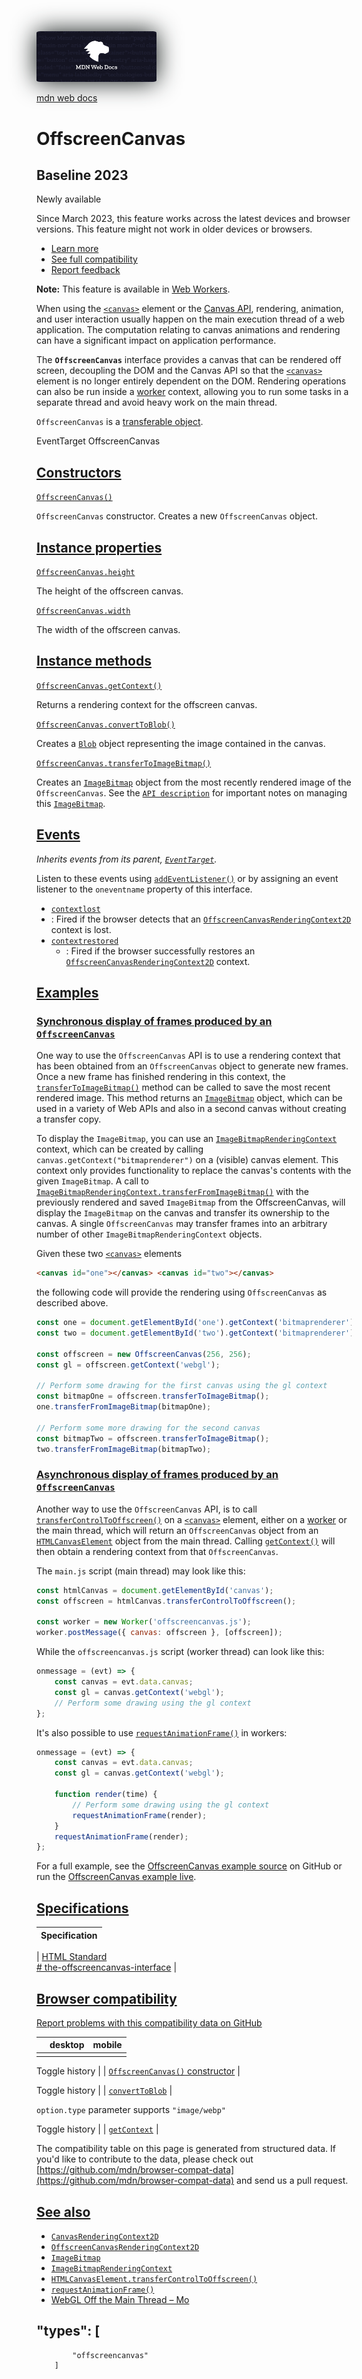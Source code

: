<img src="../../../public/images/mdn/001_mdn.webp" style="width: 20vw; border-radius: 3%; filter: drop-shadow(0rem 0rem 1.2rem hsla(163, 19%, 7%, 0.993));">

[mdn web docs](https://developer.mozilla.org/en-US/)

# OffscreenCanvas

## Baseline 2023

Newly available

Since March 2023, this feature works across the latest devices and browser versions. This feature might not work in older devices or browsers.

-   [Learn more](https://developer.mozilla.org/en-US/blog/baseline-evolution-on-mdn/)
-   [See full compatibility](https://developer.mozilla.org/en-US/docs/Web/API/OffscreenCanvas#browser_compatibility)
-   [Report feedback](https://survey.alchemer.com/s3/7634825/MDN-baseline-feedback?page=%2Fen-US%2Fdocs%2FWeb%2FAPI%2FOffscreenCanvas&level=low)

**Note:** This feature is available in [Web Workers](https://developer.mozilla.org/en-US/docs/Web/API/Web_Workers_API).

When using the [`<canvas>`](https://developer.mozilla.org/en-US/docs/Web/HTML/Element/canvas) element or the [Canvas API](https://developer.mozilla.org/en-US/docs/Web/API/Canvas_API), rendering, animation, and user interaction usually happen on the main execution thread of a web application. The computation relating to canvas animations and rendering can have a significant impact on application performance.

The **`OffscreenCanvas`** interface provides a canvas that can be rendered off screen, decoupling the DOM and the Canvas API so that the [`<canvas>`](https://developer.mozilla.org/en-US/docs/Web/HTML/Element/canvas) element is no longer entirely dependent on the DOM. Rendering operations can also be run inside a [worker](https://developer.mozilla.org/en-US/docs/Web/API/Web_Workers_API) context, allowing you to run some tasks in a separate thread and avoid heavy work on the main thread.

`OffscreenCanvas` is a [transferable object](https://developer.mozilla.org/en-US/docs/Web/API/Web_Workers_API/Transferable_objects).

EventTarget OffscreenCanvas

## [Constructors](https://developer.mozilla.org/en-US/docs/Web/API/OffscreenCanvas#constructors)

[`OffscreenCanvas()`](https://developer.mozilla.org/en-US/docs/Web/API/OffscreenCanvas/OffscreenCanvas 'OffscreenCanvas()')

`OffscreenCanvas` constructor. Creates a new `OffscreenCanvas` object.

## [Instance properties](https://developer.mozilla.org/en-US/docs/Web/API/OffscreenCanvas#instance_properties)

[`OffscreenCanvas.height`](https://developer.mozilla.org/en-US/docs/Web/API/OffscreenCanvas/height)

The height of the offscreen canvas.

[`OffscreenCanvas.width`](https://developer.mozilla.org/en-US/docs/Web/API/OffscreenCanvas/width)

The width of the offscreen canvas.

## [Instance methods](https://developer.mozilla.org/en-US/docs/Web/API/OffscreenCanvas#instance_methods)

[`OffscreenCanvas.getContext()`](https://developer.mozilla.org/en-US/docs/Web/API/OffscreenCanvas/getContext)

Returns a rendering context for the offscreen canvas.

[`OffscreenCanvas.convertToBlob()`](https://developer.mozilla.org/en-US/docs/Web/API/OffscreenCanvas/convertToBlob)

Creates a [`Blob`](https://developer.mozilla.org/en-US/docs/Web/API/Blob) object representing the image contained in the canvas.

[`OffscreenCanvas.transferToImageBitmap()`](https://developer.mozilla.org/en-US/docs/Web/API/OffscreenCanvas/transferToImageBitmap)

Creates an [`ImageBitmap`](https://developer.mozilla.org/en-US/docs/Web/API/ImageBitmap) object from the most recently rendered image of the `OffscreenCanvas`. See the [`API description`](https://developer.mozilla.org/en-US/docs/Web/API/OffscreenCanvas/transferToImageBitmap 'API description') for important notes on managing this [`ImageBitmap`](https://developer.mozilla.org/en-US/docs/Web/API/ImageBitmap).

## [Events](https://developer.mozilla.org/en-US/docs/Web/API/OffscreenCanvas#events)

_Inherits events from its parent, [`EventTarget`](https://developer.mozilla.org/en-US/docs/Web/API/EventTarget)._

Listen to these events using [`addEventListener()`](https://developer.mozilla.org/en-US/docs/Web/API/EventTarget/addEventListener 'addEventListener()') or by assigning an event listener to the `oneventname` property of this interface.

-   [`contextlost`](https://developer.mozilla.org/en-US/docs/Web/API/OffscreenCanvas/contextlost_event)
-   : Fired if the browser detects that an [`OffscreenCanvasRenderingContext2D`](https://developer.mozilla.org/en-US/docs/Web/API/OffscreenCanvasRenderingContext2D) context is lost.
-   [`contextrestored`](https://developer.mozilla.org/en-US/docs/Web/API/OffscreenCanvas/contextrestored_event)
    -   : Fired if the browser successfully restores an [`OffscreenCanvasRenderingContext2D`](https://developer.mozilla.org/en-US/docs/Web/API/OffscreenCanvasRenderingContext2D) context.

## [Examples](https://developer.mozilla.org/en-US/docs/Web/API/OffscreenCanvas#examples)

### [Synchronous display of frames produced by an `OffscreenCanvas`](https://developer.mozilla.org/en-US/docs/Web/API/OffscreenCanvas#synchronous_display_of_frames_produced_by_an_offscreencanvas)

One way to use the `OffscreenCanvas` API is to use a rendering context that has been obtained from an `OffscreenCanvas` object to generate new frames. Once a new frame has finished rendering in this context, the [`transferToImageBitmap()`](https://developer.mozilla.org/en-US/docs/Web/API/OffscreenCanvas/transferToImageBitmap 'transferToImageBitmap()') method can be called to save the most recent rendered image. This method returns an [`ImageBitmap`](https://developer.mozilla.org/en-US/docs/Web/API/ImageBitmap) object, which can be used in a variety of Web APIs and also in a second canvas without creating a transfer copy.

To display the `ImageBitmap`, you can use an [`ImageBitmapRenderingContext`](https://developer.mozilla.org/en-US/docs/Web/API/ImageBitmapRenderingContext) context, which can be created by calling `canvas.getContext("bitmaprenderer")` on a (visible) canvas element. This context only provides functionality to replace the canvas's contents with the given `ImageBitmap`. A call to [`ImageBitmapRenderingContext.transferFromImageBitmap()`](https://developer.mozilla.org/en-US/docs/Web/API/ImageBitmapRenderingContext/transferFromImageBitmap) with the previously rendered and saved `ImageBitmap` from the OffscreenCanvas, will display the `ImageBitmap` on the canvas and transfer its ownership to the canvas. A single `OffscreenCanvas` may transfer frames into an arbitrary number of other `ImageBitmapRenderingContext` objects.

Given these two [`<canvas>`](https://developer.mozilla.org/en-US/docs/Web/HTML/Element/canvas) elements

```html
<canvas id="one"></canvas> <canvas id="two"></canvas>
```

the following code will provide the rendering using `OffscreenCanvas` as described above.

```javascript
const one = document.getElementById('one').getContext('bitmaprenderer');
const two = document.getElementById('two').getContext('bitmaprenderer');

const offscreen = new OffscreenCanvas(256, 256);
const gl = offscreen.getContext('webgl');

// Perform some drawing for the first canvas using the gl context
const bitmapOne = offscreen.transferToImageBitmap();
one.transferFromImageBitmap(bitmapOne);

// Perform some more drawing for the second canvas
const bitmapTwo = offscreen.transferToImageBitmap();
two.transferFromImageBitmap(bitmapTwo);
```

### [Asynchronous display of frames produced by an `OffscreenCanvas`](https://developer.mozilla.org/en-US/docs/Web/API/OffscreenCanvas#asynchronous_display_of_frames_produced_by_an_offscreencanvas)

Another way to use the `OffscreenCanvas` API, is to call [`transferControlToOffscreen()`](https://developer.mozilla.org/en-US/docs/Web/API/HTMLCanvasElement/transferControlToOffscreen 'transferControlToOffscreen()') on a [`<canvas>`](https://developer.mozilla.org/en-US/docs/Web/HTML/Element/canvas) element, either on a [worker](https://developer.mozilla.org/en-US/docs/Web/API/Web_Workers_API) or the main thread, which will return an `OffscreenCanvas` object from an [`HTMLCanvasElement`](https://developer.mozilla.org/en-US/docs/Web/API/HTMLCanvasElement) object from the main thread. Calling [`getContext()`](https://developer.mozilla.org/en-US/docs/Web/API/OffscreenCanvas/getContext 'getContext()') will then obtain a rendering context from that `OffscreenCanvas`.

The `main.js` script (main thread) may look like this:

```javascript
const htmlCanvas = document.getElementById('canvas');
const offscreen = htmlCanvas.transferControlToOffscreen();

const worker = new Worker('offscreencanvas.js');
worker.postMessage({ canvas: offscreen }, [offscreen]);
```

While the `offscreencanvas.js` script (worker thread) can look like this:

```javascript
onmessage = (evt) => {
    const canvas = evt.data.canvas;
    const gl = canvas.getContext('webgl');
    // Perform some drawing using the gl context
};
```

It's also possible to use [`requestAnimationFrame()`](https://developer.mozilla.org/en-US/docs/Web/API/Window/requestAnimationFrame 'requestAnimationFrame()') in workers:

```javascript
onmessage = (evt) => {
    const canvas = evt.data.canvas;
    const gl = canvas.getContext('webgl');

    function render(time) {
        // Perform some drawing using the gl context
        requestAnimationFrame(render);
    }
    requestAnimationFrame(render);
};
```

For a full example, see the [OffscreenCanvas example source](https://github.com/mdn/dom-examples/tree/main/web-workers/offscreen-canvas-worker) on GitHub or run the [OffscreenCanvas example live](https://mdn.github.io/dom-examples/web-workers/offscreen-canvas-worker/).

## [Specifications](https://developer.mozilla.org/en-US/docs/Web/API/OffscreenCanvas#specifications)

| Specification |
| ------------- |

| [HTML Standard  
\# the-offscreencanvas-interface](https://html.spec.whatwg.org/multipage/canvas.html#the-offscreencanvas-interface) |

## [Browser compatibility](https://developer.mozilla.org/en-US/docs/Web/API/OffscreenCanvas#browser_compatibility)

[Report problems with this compatibility data on GitHub](https://github.com/mdn/browser-compat-data/issues/new?mdn-url=https%3A%2F%2Fdeveloper.mozilla.org%2Fen-US%2Fdocs%2FWeb%2FAPI%2FOffscreenCanvas&metadata=%3C%21--+Do+not+make+changes+below+this+line+--%3E%0A%3Cdetails%3E%0A%3Csummary%3EMDN+page+report+details%3C%2Fsummary%3E%0A%0A*+Query%3A+%60api.OffscreenCanvas%60%0A*+Report+started%3A+2024-06-10T23%3A13%3A42.761Z%0A%0A%3C%2Fdetails%3E&title=api.OffscreenCanvas+-+%3CSUMMARIZE+THE+PROBLEM%3E&template=data-problem.yml 'Report an issue with this compatibility data')

|     | desktop | mobile |
| --- | ------- | ------ |
|     |

Toggle history |
| [`OffscreenCanvas()` constructor](https://developer.mozilla.org/en-US/docs/Web/API/OffscreenCanvas/OffscreenCanvas) |

Toggle history |
| [`convertToBlob`](https://developer.mozilla.org/en-US/docs/Web/API/OffscreenCanvas/convertToBlob) |

`option.type` parameter supports `"image/webp"`

Toggle history |
| [`getContext`](https://developer.mozilla.org/en-US/docs/Web/API/OffscreenCanvas/getContext) |

The compatibility table on this page is generated from structured data. If you'd like to contribute to the data, please check out [https://github.com/mdn/browser-compat-data](https://github.com/mdn/browser-compat-data) and send us a pull request.

## [See also](https://developer.mozilla.org/en-US/docs/Web/API/OffscreenCanvas#see_also)

-   [`CanvasRenderingContext2D`](https://developer.mozilla.org/en-US/docs/Web/API/CanvasRenderingContext2D)
-   [`OffscreenCanvasRenderingContext2D`](https://developer.mozilla.org/en-US/docs/Web/API/OffscreenCanvasRenderingContext2D)
-   [`ImageBitmap`](https://developer.mozilla.org/en-US/docs/Web/API/ImageBitmap)
-   [`ImageBitmapRenderingContext`](https://developer.mozilla.org/en-US/docs/Web/API/ImageBitmapRenderingContext)
-   [`HTMLCanvasElement.transferControlToOffscreen()`](https://developer.mozilla.org/en-US/docs/Web/API/HTMLCanvasElement/transferControlToOffscreen)
-   [`requestAnimationFrame()`](https://developer.mozilla.org/en-US/docs/Web/API/Window/requestAnimationFrame 'requestAnimationFrame()')
-   [WebGL Off the Main Thread – Mo](https://hacks.mozilla.org/2016/01/webgl-off-the-main-thread/)

## "types": [

            "offscreencanvas"
        ]
